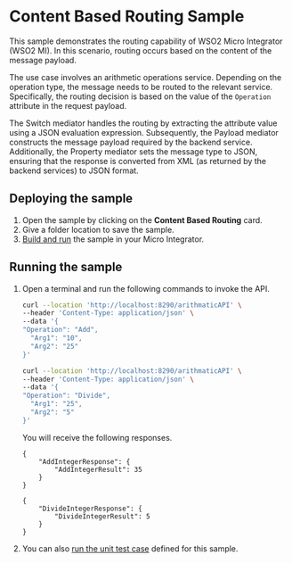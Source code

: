 # Content Based Routing Sample

This sample demonstrates the routing capability of WSO2 Micro Integrator (WSO2 MI). In this scenario, routing occurs based on the content of the message payload.

The use case involves an arithmetic operations service. Depending on the operation type, the message needs to be routed to the relevant service. Specifically, the routing decision is based on the value of the `Operation` attribute in the request payload.

The Switch mediator handles the routing by extracting the attribute value using a JSON evaluation expression. Subsequently, the Payload mediator constructs the message payload required by the backend service. Additionally, the Property mediator sets the message type to JSON, ensuring that the response is converted from XML (as returned by the backend services) to JSON format.

## Deploying the sample

1.  Open the sample by clicking on the **Content Based Routing** card.
2.  Give a folder location to save the sample.
3.  [Build and run]({{base_path}}/develop/deploy-artifacts#build-and-run) the sample in your Micro Integrator.

## Running the sample

1. Open a terminal and run the following commands to invoke the API.

    ```bash
    curl --location 'http://localhost:8290/arithmaticAPI' \
    --header 'Content-Type: application/json' \
    --data '{
    "Operation": "Add",
      "Arg1": "10",
      "Arg2": "25"
    }'
    ```

    ```bash
    curl --location 'http://localhost:8290/arithmaticAPI' \
    --header 'Content-Type: application/json' \
    --data '{
    "Operation": "Divide",
      "Arg1": "25",
      "Arg2": "5"
    }'
    ```

    You will receive the following responses.

    ```
    {
        "AddIntegerResponse": {
            "AddIntegerResult": 35
        }
    }
    ```

    ```
    {
        "DivideIntegerResponse": {
            "DivideIntegerResult": 5
        }
    }
    ```

2. You can also [run the unit test case]({{base_path}}/develop/creating-unit-test-suite/#run-unit-test-suite) defined for this sample.
